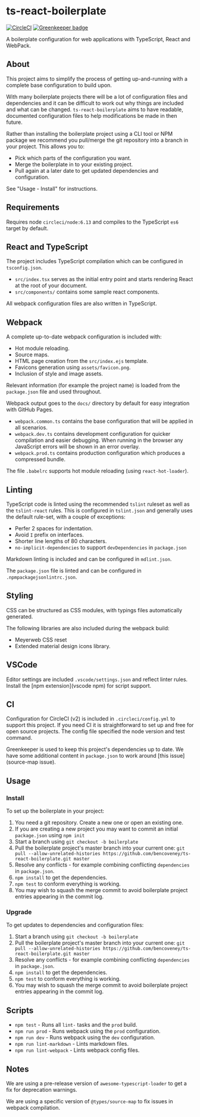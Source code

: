 # ts-react-boilerplate

[![CircleCI](https://circleci.com/gh/bencoveney/ts-react-boilerplate/tree/master.svg?style=shield)](https://circleci.com/gh/bencoveney/ts-react-boilerplate/tree/master)
[![Greenkeeper badge](https://badges.greenkeeper.io/bencoveney/ts-react-boilerplate.svg)](https://greenkeeper.io/)

A boilerplate configuration for web applications with TypeScript, React and
WebPack.

## About

This project aims to simplify the process of getting up-and-running with a
complete base configuration to build upon.

With many boilerplate projects there will be a lot of configuration files and
dependencies and it can be difficult to work out why things are included and
what can be changed. `ts-react-boilerplate` aims to have readable, documented
configuration files to help modifications be made in then future.

Rather than installing the boilerplate project using a CLI tool or NPM package
we recommend you pull/merge the git repository into a branch in your project.
This allows you to:

- Pick which parts of the configuration you want.
- Merge the boilerplate in to your existing project.
- Pull again at a later date to get updated dependencies and configuration.

See "Usage - Install" for instructions.

## Requirements

Requires node `circleci/node:6.13` and compiles to the TypeScript `es6` target
by default.

## React and TypeScript

The project includes TypeScript compilation which can be configured in `tsconfig.json`.

- `src/index.tsx` serves as the initial entry point and starts rendering React
  at the root of your document.
- `src/components/` contains some sample react components.

All webpack configuration files are also written in TypeScript.

## Webpack

A complete up-to-date webpack configuration is included with:

- Hot module reloading.
- Source maps.
- HTML page creation from the `src/index.ejs` template.
- Favicons generation using `assets/favicon.png`.
- Inclusion of style and image assets.

Relevant information (for example the project name) is loaded from the
`package.json` file and used throughout.

Webpack output goes to the `docs/` directory by default for easy integration
with GitHub Pages.

- `webpack.common.ts` contains the base configuration that will be applied in
  all scenarios.
- `webpack.dev.ts` contains development configuration for quicker compilation
  and easier debugging. When running in the browser any JavaScript errors will
  be shown in an error overlay.
- `webpack.prod.ts` contains production configuration which produces a
  compressed bundle.

The file `.babelrc` supports hot module reloading (using `react-hot-loader`).

## Linting

TypeScript code is linted using the recommended `tslint` ruleset as well as the
`tslint-react` rules. This is configured in `tslint.json` and generally uses
the default rule-set, with a couple of exceptions:

- Perfer 2 spaces for indentation.
- Avoid `I` prefix on interfaces.
- Shorter line lengths of 80 characters.
- `no-implicit-dependencies` to support `devDependencies` in `package.json`

Markdown linting is included and can be configured in `mdlint.json`.

The `package.json` file is linted and can be configured in
`.npmpackagejsonlintrc.json`.

## Styling

CSS can be structured as CSS modules, with typings files automatically
generated.

The following libraries are also included during the webpack build:
- Meyerweb CSS reset
- Extended material design icons library.

## VSCode

Editor settings are included `.vscode/settings.json` and reflect linter rules.
Install the [npm extension](vscode npm) for script support.

## CI

Configuration for CircleCI (v2) is included in `.circleci/config.yml` to support
this project. If you need CI it is straightforward to set up and free for open
source projects. The config file specified the node version and test command.

Greenkeeper is used to keep this project's dependencies up to date. We have
some additional content in `package.json` to work around
[this issue](source-map issue).

## Usage

### Install

To set up the boilerplate in your project:

1. You need a git repository. Create a new one or open an existing one.
2. If you are creating a new project you may want to commit an initial
   `package.json` using `npm init`
3. Start a branch using `git checkout -b boilerplate`
4. Pull the boilerplate project's master branch into your current one:
   `git pull --allow-unrelated-histories
   https://github.com/bencoveney/ts-react-boilerplate.git master`
5. Resolve any conflicts - for example combining conflicting `dependencies` in
   `package.json`.
6. `npm install` to get the dependencies.
7. `npm test` to conform everything is working.
8. You may wish to squash the merge commit to avoid boilerplate project entries
   appearing in the commit log.

### Upgrade

To get updates to dependencies and configuration files:

1. Start a branch using `git checkout -b boilerplate`
2. Pull the boilerplate project's master branch into your current one:
   `git pull --allow-unrelated-histories
   https://github.com/bencoveney/ts-react-boilerplate.git master`
3. Resolve any conflicts - for example combining conflicting `dependencies` in
   `package.json`.
4. `npm install` to get the dependencies.
5. `npm test` to conform everything is working.
6. You may wish to squash the merge commit to avoid boilerplate project entries
   appearing in the commit log.

## Scripts

- `npm test` - Runs all `lint-` tasks and the `prod` build.
- `npm run prod` - Runs webpack using the `prod` configuration.
- `npm run dev` - Runs webpack using the `dev` configuration.
- `npm run lint-markdown` - Lints markdown files.
- `npm run lint-webpack` - Lints webpack config files.

## Notes

We are using a pre-release version of `awesome-typescript-loader` to get a fix
for deprecation warnings.

We are using a specific version of `@types/source-map` to fix issues in webpack
compilation.

[vscode npm]: https://marketplace.visualstudio.com/items?itemName=eg2.vscode-npm-script
[source-map issue]: https://github.com/DefinitelyTyped/DefinitelyTyped/issues/23649
